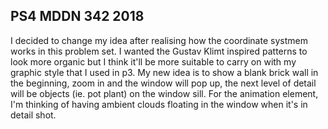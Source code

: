 ## PS4 MDDN 342 2018

I decided to change my idea after realising how the coordinate systmem works in this problem set. I wanted the Gustav Klimt inspired patterns to look more organic but I think it'll be more suitable to carry on with my graphic style that I used in p3. My new idea is to show a blank brick wall in the beginning, zoom in and the window will pop up, the next level of detail will be objects (ie. pot plant) on the window sill. For the animation element, I'm thinking of having ambient clouds floating in the window when it's in detail shot. 
